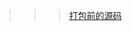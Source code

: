 >>>[打包前的源码](https://github.com/linxiaoki/study_webgis/tree/master/%E5%B0%8F%E4%B8%93%E6%A0%8F/%E5%85%A5%E9%97%A86%EF%BC%9A%E6%89%93%E5%8C%85%E7%BB%83%E4%B9%A0-%E5%9F%BA%E4%BA%8ELeaflet%20%E5%8F%B0%E9%A3%8E%E5%AE%9E%E6%97%B6%E8%B7%AF%E5%BE%84%E5%AE%9E%E7%8E%B0)
